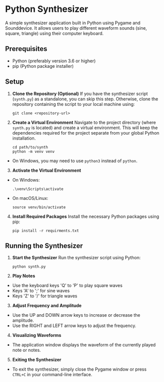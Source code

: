 # Python Synthesizer

A simple synthesizer application built in Python using Pygame and Sounddevice. It allows users to play different waveform sounds (sine, square, triangle) using their computer keyboard.

## Prerequisites

- Python (preferably version 3.6 or higher)
- pip (Python package installer)

## Setup

1. **Clone the Repository (Optional)**
   If you have the synthesizer script (`synth.py`) as a standalone, you can skip this step. Otherwise, clone the repository containing the script to your local machine using:

   `git clone <repository-url>`

2. **Create a Virtual Environment**
   Navigate to the project directory (where `synth.py` is located) and create a virtual environment. This will keep the dependencies required for the project separate from your global Python installation.

   ```
   cd path/to/synth
   python -m venv venv
   ```

- On Windows, you may need to use `python3` instead of `python`.

3. **Activate the Virtual Environment**

- On Windows:
  ```
  .\venv\Scripts\activate
  ```
- On macOS/Linux:
  ```
  source venv/bin/activate
  ```

4. **Install Required Packages**
   Install the necessary Python packages using pip:

   `pip install -r requirments.txt`

## Running the Synthesizer

1. **Start the Synthesizer**
   Run the synthesizer script using Python:

   `python synth.py`

2. **Play Notes**

- Use the keyboard keys 'Q' to 'P' to play square waves
- Keys 'A' to ';' for sine waves
- Keys 'Z' to '/' for triangle waves

3. **Adjust Frequency and Amplitude**

- Use the UP and DOWN arrow keys to increase or decrease the amplitude.
- Use the RIGHT and LEFT arrow keys to adjust the frequency.

4. **Visualizing Waveforms**

- The application window displays the waveform of the currently played note or notes.

5. **Exiting the Synthesizer**

- To exit the synthesizer, simply close the Pygame window or press `CTRL+C` in your command-line interface.
